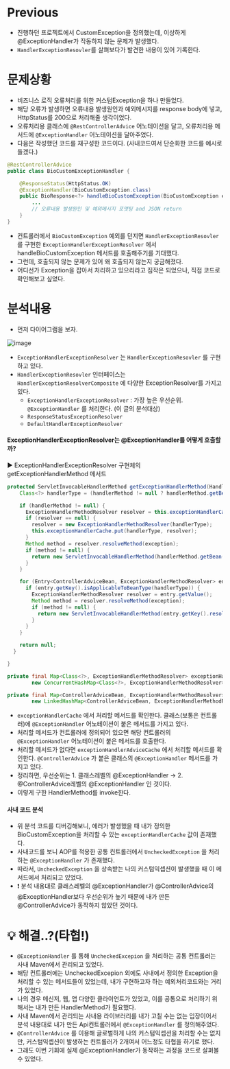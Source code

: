 # Previous
* 진행하던 프로젝트에서 CustomException을 정의했는데, 이상하게 @ExceptionHandler가 작동하지 않는 문제가 발생했다.
* `HandlerExceptionResovler`를 살펴보다가 발견한 내용이 있어 기록한다.

# 문제상황
* 비즈니스 로직 오류처리를 위한 커스텀Exception을 하나 만들었다.
* 해당 오류가 발생하면 오류내용 발생원인과 예외메시지를 response body에 넣고, HttpStatus를 200으로 처리해줄 생각이었다.
* 오류처리용 클래스에 `@RestControllerAdvice` 어노테이션을 달고, 오류처리용 메서드에 `@ExceptionHandler` 어노테이션을 달아주었다.
* 다음은 작성했던 코드를 재구성한 코드이다. (사내코드여서 단순화한 코드를 예시로 들겠다.)
```java
@RestControllerAdvice
public class BioCustomExceptionHandler {

    @ResponseStatus(HttpStatus.OK)
    @ExceptionHandler(BioCustomException.class)
    public BioResponse<?> handleBioCustomException(BioCustomException e) {
        ...
        // 오류내용 발생원인 및 예외메시지 포맷팅 and JSON return
    }
}
```
* 컨트롤러에서 `BioCustomException` 예외를 던지면 `HandlerExceptionResovler`를 구현한 `ExceptionHandlerExceptionResolver` 에서 handleBioCustomException 메서드를 호출해주기를 기대했다.
* 그런데, 호출되지 않는 문제가 있어 왜 호출되지 않는지 궁금해졌다.
* 어디선가 Exception을 잡아서 처리하고 있으리라고 짐작은 되었으나, 직접 코드로 확인해보고 싶었다.

# 분석내용
* 먼저 다이어그램을 보자.

![image](https://github.com/shin-je-woo/TIL/assets/39439576/c65c72bf-7fb8-487f-9f2b-9469e940e71e)
* `ExceptionHandlerExceptionResolver` 는 `HandlerExceptionResovler` 를 구현하고 있다.
* `HandlerExceptionResovler` 인터페이스는 `HandlerExceptionResolverComposite` 에 다양한 ExceptionResolver를 가지고 있다.
  * `ExceptionHandlerExceptionResolver` : 가장 높은 우선순위. `@ExceptionHandler` 를 처리한다. (이 글의 분석대상)
  * `ResponseStatusExceptionResolver`
  * `DefaultHandlerExceptionResolver`

#### ExceptionHandlerExceptionResolver는 @ExceptionHandler를 어떻게 호출할까?
▶️ ExceptionHandlerExceptionResolver 구현체의 getExceptionHandlerMethod 메서드
```java
protected ServletInvocableHandlerMethod getExceptionHandlerMethod(HandlerMethod handlerMethod, Exception exception) {
    Class<?> handlerType = (handlerMethod != null ? handlerMethod.getBeanType() : null);

    if (handlerMethod != null) {
      ExceptionHandlerMethodResolver resolver = this.exceptionHandlerCache.get(handlerType);
      if (resolver == null) {
        resolver = new ExceptionHandlerMethodResolver(handlerType);
        this.exceptionHandlerCache.put(handlerType, resolver);
      }
      Method method = resolver.resolveMethod(exception);
      if (method != null) {
        return new ServletInvocableHandlerMethod(handlerMethod.getBean(), method);
      }
    }

    for (Entry<ControllerAdviceBean, ExceptionHandlerMethodResolver> entry : this.exceptionHandlerAdviceCache.entrySet()) {
      if (entry.getKey().isApplicableToBeanType(handlerType)) {
        ExceptionHandlerMethodResolver resolver = entry.getValue();
        Method method = resolver.resolveMethod(exception);
        if (method != null) {
          return new ServletInvocableHandlerMethod(entry.getKey().resolveBean(), method);
        }
      }
    }

    return null;
  }

}
```
```java
private final Map<Class<?>, ExceptionHandlerMethodResolver> exceptionHandlerCache =
        new ConcurrentHashMap<Class<?>, ExceptionHandlerMethodResolver>(64);

private final Map<ControllerAdviceBean, ExceptionHandlerMethodResolver> exceptionHandlerAdviceCache =
        new LinkedHashMap<ControllerAdviceBean, ExceptionHandlerMethodResolver>();
```
* `exceptionHandlerCache` 에서 처리할 메서드를 확인한다. 클래스(보통은 컨트롤러)에 `@ExceptionHandler` 어노테이션이 붙은 메서드를 가지고 있다.
* 처리할 메서드가 컨트롤러에 정의되어 있으면 해당 컨트롤러의 `@ExceptionHandler` 어노테이션이 붙은 메서드를 호출한다.
* 처리할 메서드가 없다면 `exceptionHandlerAdviceCache` 에서 처리할 메서드를 확인한다. `@ControllerAdvice` 가 붙은 클래스의 `@ExceptionHandler` 메서드를 가지고 있다.
* 정리하면, 우선순위는 1. 클래스레벨의 @ExceptionHandler -> 2. @ControllerAdvice레벨의 @ExceptionHandler 인 것이다.
* 이렇게 구한 HandlerMethod를 invoke한다.

#### 사내 코드 분석
* 위 분석 코드를 디버깅해보니, 에러가 발생했을 때 내가 정의한 BioCustomException을 처리할 수 있는 `exceptionHandlerCache` 값이 존재했다.
* 사내코드를 보니 AOP를 적용한 공통 컨트롤러에서 `UncheckedException` 을 처리하는 `@ExceptionHandler` 가 존재했다.
* 따라서, `UncheckedException` 을 상속받는 나의 커스텀익셉션이 발생했을 때 이 메서드에서 처리되고 있었다.
* ❗ 분석 내용대로 클래스레벨의 @ExceptionHandler가 @ControllerAdvice의 @ExceptionHandler보다 우선순위가 높기 때문에 내가 만든 @ControllerAdvice가 동작하지 않았던 것이다.

# 💡 해결..?(타협!)
* `@ExceptionHandler` 를 통해 `UncheckedExcepion` 을 처리하는 공통 컨트롤러는 사내 Maven에서 관리되고 있었다.
* 해당 컨트롤러에는 UncheckedExcepion 외에도 사내에서 정의한 Exception을 처리할 수 있는 메서드들이 있었는데, 내가 구현하고자 하는 예외처리코드와는 거리가 있었다.
* 나의 경우 메신저, 웹, 앱 다양한 클라이언트가 있었고, 이를 공통으로 처리하기 위해서는 내가 만든 HandlerMethod가 필요했다.
* 사내 Maven에서 관리되는 사내용 라이브러리를 내가 고칠 수는 없는 입장이어서 분석 내용대로 내가 만든 Api컨트롤러에서 `@ExceptionHandler` 를 정의해주었다.
* `@ControllerAdvice` 를 이용해 글로벌하게 나의 커스텀익셉션을 처리할 수는 없지만, 커스텀익셉션이 발생하는 컨트롤러가 2개여서 어느정도 타협을 하기로 했다.
* 그래도 이번 기회에 실제 @ExceptionHandler가 동작하는 과정을 코드로 살펴볼 수 있었다.

